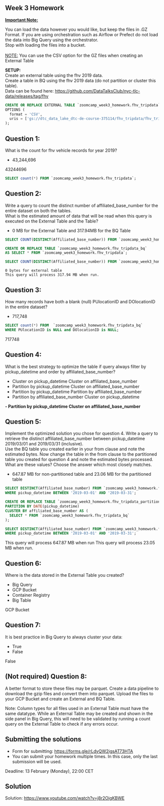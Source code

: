 ## Week 3 Homework
<b><u>Important Note:</b></u> <p>You can load the data however you would like, but keep the files in .GZ Format.
If you are using orchestration such as Airflow or Prefect do not load the data into Big Query using the orchestrator.</br>
Stop with loading the files into a bucket. </br></br>
<u>NOTE:</u> You can use the CSV option for the GZ files when creating an External Table</br>

<b>SETUP:</b></br>
Create an external table using the fhv 2019 data. </br>
Create a table in BQ using the fhv 2019 data (do not partition or cluster this table). </br>
Data can be found here: https://github.com/DataTalksClub/nyc-tlc-data/releases/tag/fhv </p>


```sql
CREATE OR REPLACE EXTERNAL TABLE `zoomcamp_week3_homework.fhv_tripdata`
OPTIONS (
  format = 'CSV',
  uris = ['gs://dtc_data_lake_dtc-de-course-375114/fhv_tripdata/fhv_tripdata_2019-*.csv.gz']
);
```

## Question 1:
What is the count for fhv vehicle records for year 2019?
- 43,244,696

43244696

```sql
SELECT count(*) FROM `zoomcamp_week3_homework.fhv_tripdata`;
```

## Question 2:
Write a query to count the distinct number of affiliated_base_number for the entire dataset on both the tables.</br>
What is the estimated amount of data that will be read when this query is executed on the External Table and the Table?

- 0 MB for the External Table and 317.94MB for the BQ Table


```sql
SELECT COUNT(DISTINCT(Affiliated_base_number)) FROM `zoomcamp_week3_homework.fhv_tripdata`;

CREATE OR REPLACE TABLE `zoomcamp_week3_homework.fhv_tripdata_bq`
AS SELECT * FROM `zoomcamp_week3_homework.fhv_tripdata`;

SELECT COUNT(DISTINCT(Affiliated_base_number)) FROM `zoomcamp_week3_homework.fhv_tripdata_bq`;
```

```
0 bytes for external table
This query will process 317.94 MB when run.
```


## Question 3:
How many records have both a blank (null) PUlocationID and DOlocationID in the entire dataset?
- 717,748



```sql
SELECT count(*) FROM  `zoomcamp_week3_homework.fhv_tripdata_bq`
WHERE PUlocationID is NULL and DOlocationID is NULL;
```

717748


## Question 4:
What is the best strategy to optimize the table if query always filter by pickup_datetime and order by affiliated_base_number?
- Cluster on pickup_datetime Cluster on affiliated_base_number
- Partition by pickup_datetime Cluster on affiliated_base_number
- Partition by pickup_datetime Partition by affiliated_base_number
- Partition by affiliated_base_number Cluster on pickup_datetime


**- Partition by pickup_datetime Cluster on affiliated_base_number**

## Question 5:
Implement the optimized solution you chose for question 4. Write a query to retrieve the distinct affiliated_base_number between pickup_datetime 2019/03/01 and 2019/03/31 (inclusive).</br>
Use the BQ table you created earlier in your from clause and note the estimated bytes. Now change the table in the from clause to the partitioned table you created for question 4 and note the estimated bytes processed. What are these values? Choose the answer which most closely matches.
- 647.87 MB for non-partitioned table and 23.06 MB for the partitioned table

```sql
SELECT DISTINCT(Affiliated_base_number) FROM `zoomcamp_week3_homework.fhv_tripdata_bq`
WHERE pickup_datetime BETWEEN '2019-03-01' AND '2019-03-31';

CREATE OR REPLACE TABLE `zoomcamp_week3_homework.fhv_tripdata_partitioned`
PARTITION BY DATE(pickup_datetime)
CLUSTER BY affiliated_base_number AS (
  SELECT * FROM `zoomcamp_week3_homework.fhv_tripdata_bq`
);

SELECT DISTINCT(Affiliated_base_number) FROM `zoomcamp_week3_homework.fhv_tripdata_partitioned`
WHERE pickup_datetime BETWEEN '2019-03-01' AND '2019-03-31';
```

This query will process 647.87 MB when run
This query will process 23.05 MB when run.



## Question 6:
Where is the data stored in the External Table you created?

- Big Query
- GCP Bucket
- Container Registry
- Big Table

GCP Bucket


## Question 7:
It is best practice in Big Query to always cluster your data:
- True
- False

False


## (Not required) Question 8:
A better format to store these files may be parquet. Create a data pipeline to download the gzip files and convert them into parquet. Upload the files to your GCP Bucket and create an External and BQ Table.


Note: Column types for all files used in an External Table must have the same datatype. While an External Table may be created and shown in the side panel in Big Query, this will need to be validated by running a count query on the External Table to check if any errors occur.

## Submitting the solutions

* Form for submitting: https://forms.gle/rLdvQW2igsAT73HTA
* You can submit your homework multiple times. In this case, only the last submission will be used.

Deadline: 13 February (Monday), 22:00 CET


## Solution

Solution: https://www.youtube.com/watch?v=j8r2OigKBWE

